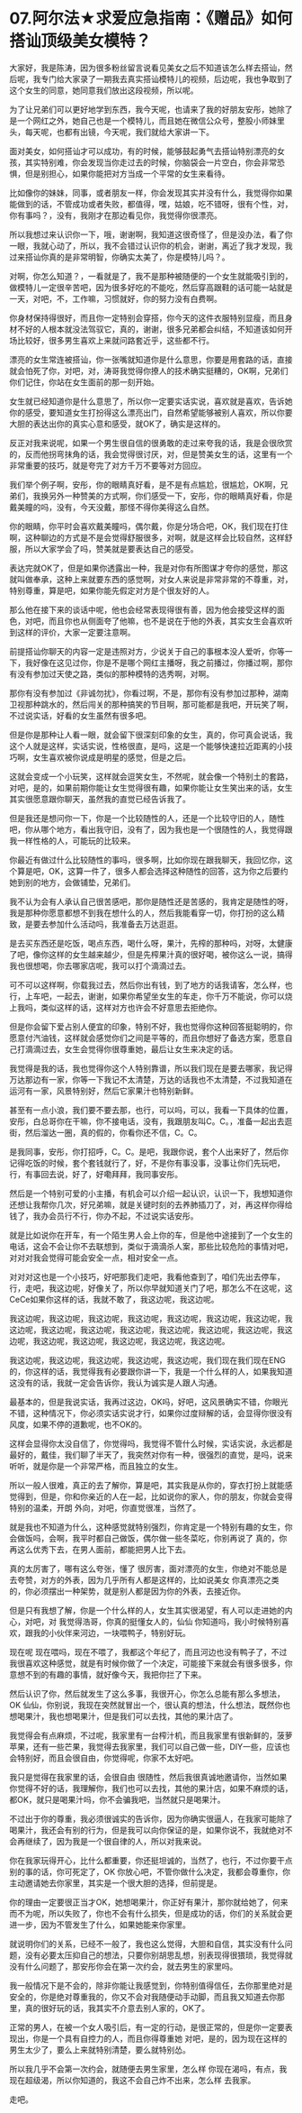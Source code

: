 # 07.阿尔法★求爱应急指南：《赠品》如何搭讪顶级美女模特？

大家好，我是陈涛，因为很多粉丝留言说看见美女之后不知道该怎么样去搭讪，然后呢，我专门给大家录了一期我去真实搭讪模特儿的视频，后边呢，我也争取到了这个女生的同意，她同意我们放出这段视频，所以呢。

为了让兄弟们可以更好地学到东西，我今天呢，也请来了我的好朋友安彤，她除了是一个网红之外，她自己也是一个模特儿，而且她在微信公众号，整股小师妹里头，每天呢，也都有出镜，今天呢，我们就给大家讲一下。

面对美女，如何搭讪才可以成功，有的时候，能够鼓起勇气去搭讪特别漂亮的女孩，其实特别难，你会发现当你走过去的时候，你脑袋会一片空白，你会非常恐惧，但是别担心，如果你能把对方当成一个平常的女生来看待。

比如像你的妹妹，同事，或者朋友一样，你会发现其实并没有什么，我觉得你如果能做到的话，不管成功或者失败，都值得，嘿，姑娘，吃不错呀，很有个性，对，你有事吗？，没有，我刚才在那边看见你，我觉得你很漂亮。

所以我想过来认识你一下，哦，谢谢啊，我知道这很奇怪了，但是没办法，看了你一眼，我就心动了，所以，我不会错过认识你的机会，谢谢，离近了我才发现，我过来搭讪你真的是非常明智，你确实太美了，你是模特儿吗？。

对啊，你怎么知道？，一看就是了，我不是那种被随便的一个女生就能吸引到的，做模特儿一定很辛苦吧，因为很多好吃的不能吃，然后穿高跟鞋的话可能一站就是一天，对吧，不，工作嘛，习惯就好，你的努力没有白费啊。

你身材保持得很好，而且你一定特别会穿搭，你今天的这件衣服特别显瘦，而且身材不好的人根本就没法驾驭它，真的，谢谢，很多兄弟都会纠结，不知道该如何开场比较好，很多男生喜欢上来就问路套近乎，这些都不行。

漂亮的女生常连被搭讪，你一张嘴就知道你是什么意思，你要是用套路的话，直接就会怕死了你，对吧，对，涛哥我觉得你撩人的技术确实挺糟的，OK啊，兄弟们你们记住，你站在女生面前的那一刻开始。

女生就已经知道你是什么意思了，所以你一定要实话实说，喜欢就是喜欢，告诉她你的感受，要知道女生打扮得这么漂亮出门，自然希望能够被别人喜欢，所以你要大胆的表达出你的真实心意和感受，就OK了，确实是这样的。

反正对我来说呢，如果一个男生很自信的很勇敢的走过来夸我的话，我是会很欣赏的，反而他拐弯抹角的话，我会觉得很讨厌，对，但是赞美女生的话，这里有一个非常重要的技巧，就是夸完了对方千万不要等对方回应。

我们举个例子啊，安彤，你的眼睛真好看，是不是有点尴尬，很尴尬，OK啊，兄弟们，我换另外一种赞美的方式啊，你们感受一下，安彤，你的眼睛真好看，你是戴美瞳的吗，没有，今天没戴，那怪不得你美得这么自然。

你的眼睛，你平时会喜欢戴美瞳吗，偶尔戴，你是分场合吧，OK，我们现在打住啊，这种聊边的方式是不是会觉得舒服很多，对啊，就是这样会比较自然，这样舒服，所以大家学会了吗，赞美就是要表达自己的感受。

表达完就OK了，但是如果你透露出一种，我是对你有所图谋才夸你的感觉，那这就叫做奉承，这种上来就要东西的感觉啊，对女人来说是非常非常的不尊重，对，特别尊重，算是吧，如果你能先假定对方是个很友好的人。

那么他在接下来的谈话中呢，他也会经常表现得很有善，因为他会接受这样的面色，对吧，而且你也从侧面夸了他嘛，也不是说在于他的外表，其实女生会喜欢听到这样的评价，大家一定要注意啊。

前提搭讪你聊天的内容一定是违照对方，少说关于自己的事根本没人爱听，你等一下，我好像在这见过你，你是不是哪个网红主播呀，我之前播过，你播过啊，那你有没有参加过天使之路，类似的那种模特的选秀啊，对啊。

那你有没有参加过《非诚勿扰》，你看过啊，不是，那你有没有参加过那种，湖南卫视那种跳水的，然后闯关的那种搞笑的节目啊，那可能都是我吧，开玩笑了啊，不过说实话，好看的女生虽然有很多吧。

但是你是那种让人看一眼，就会留下很深刻印象的女生，真的，你可真会说话，我这个人就是这样，实话实说，性格很直，是吗，这是一个能够快速拉近距离的小技巧啊，女生喜欢被你说成是明星的感觉，但是之后。

这就会变成一个小玩笑，这样就会逗笑女生，不然呢，就会像一个特别土的套路，对吧，是的，如果前期你能让女生觉得很有趣，如果你能让女生笑出来的话，女生其实很愿意跟你聊天，虽然我的直觉已经告诉我了。

但是我还是想问你一下，你是一个比较随性的人，还是一个比较守旧的人，随性吧，你从哪个地方，看出我守旧，没有了，因为我也是一个很随性的人，我觉得跟我一样性格的人，可能玩的比较来。

你最近有做过什么比较随性的事吗，很多啊，比如你现在跟我聊天，我回忆你，这个算是吧，OK，这算一件了，很多人都会选择这种随性的回答，这为你之后要约她到别的地方，会做铺垫，兄弟们。

我不认为会有人承认自己很苦感吧，那你是随性还是苦感的，我肯定是随性的呀，我是那种你愿意都想不到我在想什么的人，然后我能看穿一切，你打扮的这么精致，是要去参加什么活动吗，我准备去万达逛逛。

是去买东西还是吃饭，喝点东西，喝什么呀，果汁，先榨的那种吗，对呀，太健康了吧，像你这样的女生越来越少，但是先榨果汁真的很好喝，被你这么一说，搞得我也很想喝，你去哪家店呢，我可以打个滴滴过去。

可不可以这样啊，你载我过去，然后你出有钱，到了地方的话我请客，怎么样，也行，上车吧，一起去，谢谢，如果你希望坐女生的车走，你千万不能说，你可以烧上我吗，类似这样的话，这样对方也许会不好意思去拒绝你。

但是你会留下爱占别人便宜的印象，特别不好，我也觉得你这种回答挺聪明的，你愿意付汽油钱，这样就会感觉你们之间是平等的，而且你想好了备选方案，愿意自己打滴滴过去，女生会觉得你很尊重她，最后让女生来决定的话。

我觉得是我的话，我也觉得你这个人特别靠谱，所以我们现在是要去哪家，我记得万达那边有一家，你等一下我记不太清楚，万达的话我也不太清楚，不过我知道在运河有一家，风景特别好，然后它家果汁也特别新鲜。

甚至有一点小浪，我们要不要去那，也行，可以吗，可以，我看一下具体的位置，安彤，白总哥你在干嘛，你不接电话，没有，我跟朋友叫C。C。，准备一起出去逛街，然后溜达一圈，真的假的，你看你还不信，C。C。

是我同事，安彤，你打招呼，C。C。是吧，我跟你说，套个人出来好了，然后你记得吃饭的时候，套个套钱就行了，好，不是你有事没事，没事让你们先玩吧，行，有事回去说，好了，好嘞拜拜，我同事安彤。

然后是一个特别可爱的小主播，有机会可以介绍一起认识，认识一下，我想知道你还想让我帮你几次，好兄弟嘛，就是关键时刻的去养肺插刀了，对，再这样你得给钱了，我办会员行不行，你办不起，不过说实话安彤。

就是比如说你在开车，有一个陌生男人会上你的车，但是他中途接到了一个女生的电话，这会不会让你不去联想到，类似于滴滴杀人案，那些比较危险的事情对吧，对对对我会觉得可能会安全一点，相对安全一点。

对对对这也是一个小技巧，好吧那我们走吧，我看他查到了，咱们先出去停车，行，走吧，我这边呢，好像关了，所以你早就知道关门了吧，那怎么不在这呢，这CeCe如果你这样的话，我就不敢了，我这边呢，我这边呢。

我这边呢，我这边呢，我这边呢，我这边呢，我这边呢，我这边呢，我这边呢，我这边呢，我这边呢，我这边呢，我这边呢，我这边呢，我这边呢，我这边呢，我这边呢，我这边呢，我这边呢，我这边呢，我这边呢，我这边呢。

我这边呢，我这边呢，我这边呢，我这边呢，我这边呢，我们现在我们现在ENG的，你这样的话，我觉得我有必要跟你讲一下，我是一个什么样的人，如果我知道这没有的话，我就一定会告诉你，我认为诚实是人跟人沟通。

最基本的，但是我说实话，我再过这边，OK吗，好吧，这风景确实不错，你眼光不错，这种情况下，你必须实话实说才行，如果你过度辩解的话，会显得你很没有风度，如果不停的道歉呢，也不OK的。

这样会显得你太没自信了，你觉得吗，我觉得不管什么时候，实话实说，永远都是最好的，戴佳，我们聊了半天了，我突然对你有一种，很强烈的直觉，是吗，说来听听，就是你是一个非常严格，而且独立的女生。

所以一般人很难，真正的去了解你，算是吧，其实我是从你的，穿衣打扮上就能感觉得到，但是，你和你亲近的人在一起，比如说你的家人，你的朋友，你就会变得特别的温柔，开朗 外向，对吧，你直觉很准，当然了。

就是我也不知道为什么，这种感觉就特别强烈，你肯定是一个特别有趣的女生，你会做饭吗，会啊，我平时都自己做饭，偶尔做一些冬菜吃，你别再说了 真的，你再这么优秀下去，在男人面前，都能把男人比下去。

真的太厉害了，哪有这么夸张，懂了 很厉害，面对漂亮的女生，你绝对不能总是去夸赞，对方的外表，因为几乎所有人都是这样的，比如说美女 你真漂亮之类的，你必须摆出一种架势，就是别人都是因为你的外表，去接近你。

但是只有我想了解，你是一个什么样的人，女生其实很渴望，有人可以走进她的内心，对吧，对 我觉得浩哥，你真的挺懂女人的，仙仙 你知道吗，我小时候特别喜欢，跟我的小伙伴来河边，一块喂鸭子，特别好玩。

现在呢 现在喂吗，现在不喂了，我都这个年纪了，而且河边也没有鸭子了，不过我很喜欢这种感觉，就是有时候你做了一个决定，可能接下来就会有很多很多，你意想不到的有趣的事情，就好像今天，我把你拦了下来。

然后认识了你，然后就发生了这么多事，我很开心，你怎么总能有那么多想法，OK 仙仙，你别说，我现在突然就冒出一个，很认真的想法，什么想法，既然你也想喝果汁，我也想喝果汁，但是我们可以去找，其他的果汁店了。

我觉得会有点麻烦，不过呢，我家里有一台榨汁机，而且我家里有很新鲜的，菠萝 苹果，还有一些芒果，我觉得去我家里，我们可以自己做一些，DIY一些，应该也会特别好，而且会很自由，你觉得呢，你家不太好吧。

我只是觉得在我家里的话，会很自由 很随性，然后我很真诚地邀请你，当然如果你觉得不好的话，我理解你，我们也可以去找，其他的果汁店，如果不麻烦的话，都OK，就只是喝果汁吗，你不会骗我吧，当然就只是喝果汁。

不过出于你的尊重，我必须很诚实的告诉你，因为你确实很逼人，在我家可能除了喝果汁，我还会有别的行为，但是我可以向你保证的是，如果你说不，我就绝对不会再继续了，因为我是一个很自律的人，所以对我来说。

你在我家玩得开心，比什么都重要，你还挺坦诚的，当然了，也行，不过你要干点别的事的话，你可死定了，OK 你放心吧，不管你做什么决定，我都会尊重你，你主动邀请她去你家里，其实是一个很大胆的选择，但前提是。

你的理由一定要很正当才OK，她想喝果汁，你正好有果汁，那你就给她了，何来而不为呢，所以失败了，你也不会有什么损失，但是成功的话，你们的关系就会更进一步，因为不管发生了什么，如果她能来你家里。

就说明你们的关系，已经不一般了，我也这么觉得，大胆和自信，其实没有什么问题，没有必要太压抑自己的想法，只要你别胡思乱想，别表现得很猥琐，我觉得就没有什么问题了，那安彤你会在第一次约会，就去男生的家里吗。

我一般情况下是不会的，除非你能让我感觉到，你特别值得信任，去你那里绝对是安全的，你是绝对尊重我的，你又不会对我随便动手动脚，而且我又知道去你那里，真的很好玩的话，我其实不介意去别人家的，OK了。

正常的男人，在被一个女人吸引后，有一定的行动，是很正常的，但是你一定要表现出，你是一个具有自控力的人，而且你得尊重她 对吧，是的，因为现在这样的男生太少了，要么上来就特别清楚，要么就特别怂。

所以我几乎不会第一次约会，就随便去男生家里，怎么样 你现在渴吗，有点，我现在超级渴，所以你知道的，我这不会自己炸不出来，怎么样 去我家。

走吧。